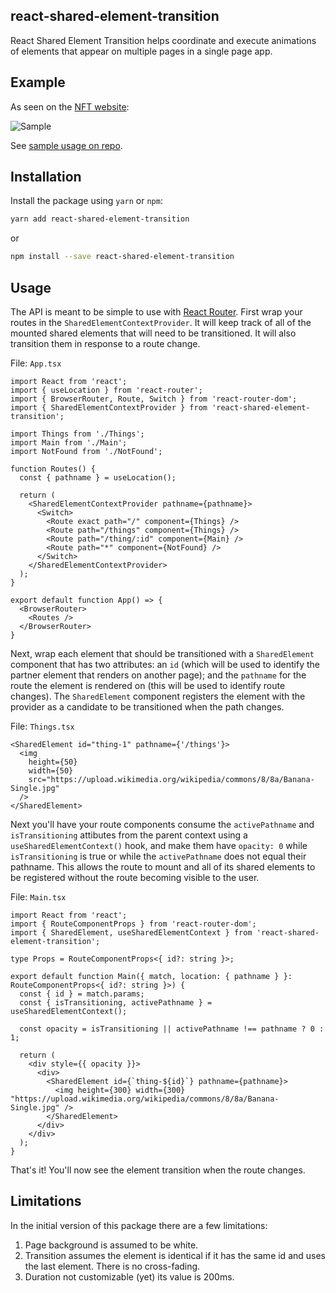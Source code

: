 ## react-shared-element-transition

React Shared Element Transition helps coordinate and execute animations of elements that appear on multiple pages in a single page app.

## Example

As seen on the [NFT website](https://normalfuckingthings.com):

![Sample](https://github.com/amarcher/react-shared-element-transition/blob/master/sample.gif?raw=true)

See [sample usage on repo](https://github.com/amarcher/nft).

## Installation

Install the package using `yarn` or `npm`:

```bash
yarn add react-shared-element-transition
```

or

```bash
npm install --save react-shared-element-transition
```

## Usage

The API is meant to be simple to use with [React Router](https://github.com/remix-run/react-router). First wrap your routes in the `SharedElementContextProvider`. It will keep track of all of the mounted shared elements that will need to be transitioned. It will also transition them in response to a route change.

File: `App.tsx`

```tsx
import React from 'react';
import { useLocation } from 'react-router';
import { BrowserRouter, Route, Switch } from 'react-router-dom';
import { SharedElementContextProvider } from 'react-shared-element-transition';

import Things from './Things';
import Main from './Main';
import NotFound from './NotFound';

function Routes() {
  const { pathname } = useLocation();

  return (
    <SharedElementContextProvider pathname={pathname}>
      <Switch>
        <Route exact path="/" component={Things} />
        <Route path="/things" component={Things} />
        <Route path="/thing/:id" component={Main} />
        <Route path="*" component={NotFound} />
      </Switch>
    </SharedElementContextProvider>
  );
}

export default function App() => {
  <BrowserRouter>
    <Routes />
  </BrowserRouter>
}
```

Next, wrap each element that should be transitioned with a `SharedElement` component that has two attributes: an `id` (which will be used to identify the partner element that renders on another page); and the `pathname` for the route the element is rendered on (this will be used to identify route changes). The `SharedElement` component registers the element with the provider as a candidate to be transitioned when the path changes.

File: `Things.tsx`

```tsx
<SharedElement id="thing-1" pathname={'/things'}>
  <img
    height={50}
    width={50}
    src="https://upload.wikimedia.org/wikipedia/commons/8/8a/Banana-Single.jpg"
  />
</SharedElement>
```

Next you'll have your route components consume the `activePathname` and `isTransitioning` attibutes from the parent context using a `useSharedElementContext()` hook, and make them have `opacity: 0` while `isTransitioning` is true or while the `activePathname` does not equal their pathname. This allows the route to mount and all of its shared elements to be registered without the route becoming visible to the user.

File: `Main.tsx`

```tsx
import React from 'react';
import { RouteComponentProps } from 'react-router-dom';
import { SharedElement, useSharedElementContext } from 'react-shared-element-transition';

type Props = RouteComponentProps<{ id?: string }>;

export default function Main({ match, location: { pathname } }: RouteComponentProps<{ id?: string }>) {
  const { id } = match.params;
  const { isTransitioning, activePathname } = useSharedElementContext();

  const opacity = isTransitioning || activePathname !== pathname ? 0 : 1;

  return (
    <div style={{ opacity }}>
      <div>
        <SharedElement id={`thing-${id}`} pathname={pathname}>
          <img height={300} width={300} "https://upload.wikimedia.org/wikipedia/commons/8/8a/Banana-Single.jpg" />
        </SharedElement>
      </div>
    </div>
  );
}
```

That's it! You'll now see the element transition when the route changes.

## Limitations

In the initial version of this package there are a few limitations:

1. Page background is assumed to be white.
2. Transition assumes the element is identical if it has the same id and uses the last element. There is no cross-fading.
3. Duration not customizable (yet) its value is 200ms.
